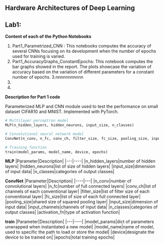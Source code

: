 ## Hardware Architectures of Deep Learning

## Lab1:
**Content of each of the Python Notebooks**
1. Part1_Parametrized_CNN : This notebooks computes the accuracy of several CNNs focusing on its development when the number of epochs used for training is varied.
2. Part1_AccuracyGraphs_ConstantEpochs: This notebook computes the bar graphs showed in the report. The plots showcase the variation of accuracy based on the variation of different parameters for a constant number of epochs.
3.nnnnnnnnnnn
4.
5.

**Description for Part 1 code**

Parameterized MLP and CNN module used to test the performance on small dataset CIFAR10 and MNIST. Implemented with PyTorch.

```python
# Multilayer perceptron model
MLP(n_hidden_layers, hidden_neurons, input_size, n_classes)
```

```python
# Convolutional neural network model
ConvNet(n_conv, n_fc, conv_ch, filter_size, fc_size, pooling_size, input_size, input_channels, n_classes, activation_fn) #same usage as LeNet
```

```python
# Training function
train(model_params, model_name, device, epochs)
```

**MLP**
|Parameter|Description|
|---|----|
|n_hidden_layers|number of hidden layers|
|hidden_neurons|list of size of hidden layers|
|input_size|dimension of input data|
|n_classes|categories of output classes|

**ConvNet**
|Parameter|Description|
|----|---|
|n_conv|number of convolutional layers|
|n_fc|number of full connected layers|
|conv_ch|list of channels of each conventional layer|
|filter_size|list of filter size of each conventional layer|
|fc_size|list of size of each full connected layer|
|pooling_size|shared size of squared pooling layer|
|input_size|dimension of input data|
|input_channels|channels of input data|
|n_classes|categories of output classes|
|activation_fn|type of activation function|

**train**
|Parameter|Description|
|---|----|
|model_params|dict of parameters unwrapped when instantiated a new model|
|model_name|name of model, used to specific the path to load or store the model|
|device|designate the device to be trained on|
|epochs|total training epochs|
